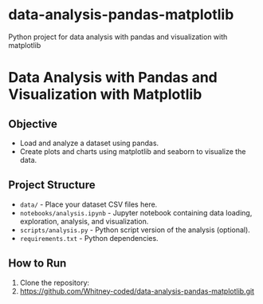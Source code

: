 # data-analysis-pandas-matplotlib
Python project for data analysis with pandas and visualization with matplotlib
# Data Analysis with Pandas and Visualization with Matplotlib

## Objective

- Load and analyze a dataset using pandas.
- Create plots and charts using matplotlib and seaborn to visualize the data.

## Project Structure

- `data/` - Place your dataset CSV files here.
- `notebooks/analysis.ipynb` - Jupyter notebook containing data loading, exploration, analysis, and visualization.
- `scripts/analysis.py` - Python script version of the analysis (optional).
- `requirements.txt` - Python dependencies.

## How to Run

1. Clone the repository:
2. https://github.com/Whitney-coded/data-analysis-pandas-matplotlib.git
